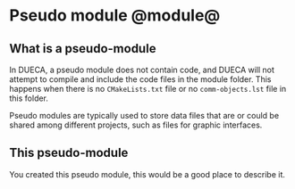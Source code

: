 # Pseudo module @module@

## What is a pseudo-module

In DUECA, a pseudo module does not contain code, and DUECA will not
attempt to compile and include the code files in the module folder.
This happens when there is no `CMakeLists.txt` file or no
`comm-objects.lst` file in this folder.

Pseudo modules are typically used to store data files that are or
could be shared among different projects, such as files for graphic
interfaces.

## This pseudo-module

You created this pseudo module, this would be a good place to describe
it.